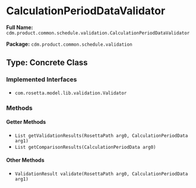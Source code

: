 # CalculationPeriodDataValidator

**Full Name:** `cdm.product.common.schedule.validation.CalculationPeriodDataValidator`

**Package:** `cdm.product.common.schedule.validation`

## Type: Concrete Class

### Implemented Interfaces

- `com.rosetta.model.lib.validation.Validator`

### Methods

#### Getter Methods

- `List getValidationResults(RosettaPath arg0, CalculationPeriodData arg1)`
- `List getComparisonResults(CalculationPeriodData arg0)`

#### Other Methods

- `ValidationResult validate(RosettaPath arg0, CalculationPeriodData arg1)`

